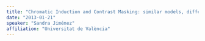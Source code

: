 ```yaml
---
title: "Chromatic Induction and Contrast Masking: similar models, different goals?"
date: "2013-01-21"
speaker: "Sandra Jiménez"
affiliation: "Universitat de València"
---
```

